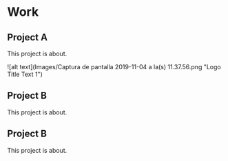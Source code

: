 # Work

## Project A

This project is about.

![alt text](Images/Captura de pantalla 2019-11-04 a la(s) 11.37.56.png "Logo Title Text 1")

## Project B

This project is about.

## Project B

This project is about.
